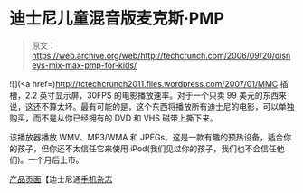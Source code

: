 # 迪士尼儿童混音版麦克斯·PMP 

> 原文：<https://web.archive.org/web/http://techcrunch.com/2006/09/20/disneys-mix-max-pmp-for-kids/>

![](<a href=)http://tctechcrunch2011.files.wordpress.com/2007/01/MMC 插槽，2.2 英寸显示屏，30FPS 的电影播放速率。对于一个只卖 99 美元的东西来说，这还不算太坏。最有可能的是，这个东西将播放所有迪士尼的电影，可以单独购买，而不是从你已经拥有的 DVD 和 VHS 磁带上撕下来。

该播放器播放 WMV、MP3/WMA 和 JPEGs。这是一款有趣的预热设备，适合你的孩子，但你还不太信任它来使用 iPod(我们见过你的孩子，我们也不会信任他们)。一个月后上市。

[产品页面](https://web.archive.org/web/20150818095653/https://licensing.disney.com/Login/minisite.do?siteId=disney_electronics&articleId=disney_mix_max_player_main_page_091806)【迪士尼通[手机杂志](https://web.archive.org/web/20150818095653/http://www.mobilemag.com/content/100/337/C9631/)